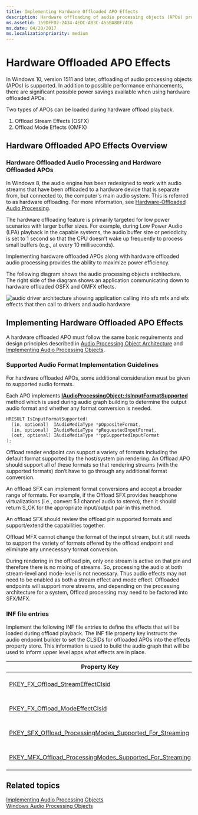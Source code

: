 ```yaml
---
title: Implementing Hardware Offloaded APO Effects
description: Hardware offloading of audio processing objects (APOs) provides possible performance enhancements, as well as power savings.
ms.assetid: 159DFFD2-2434-4EDC-A83C-455BA80F74C6
ms.date: 04/20/2017
ms.localizationpriority: medium
---
```


# Hardware Offloaded APO Effects

In Windows 10, version 1511 and later, offloading of audio processing objects (APOs) is supported. In addition to possible performance enhancements, there are significant possible power savings available when using hardware offloaded APOs.

Two types of APOs can be loaded during hardware offload playback.

1. Offload Stream Effects (OSFX)
2. Offload Mode Effects (OMFX)

## Hardware Offloaded APO Effects Overview

### Hardware Offloaded Audio Processing and Hardware Offloaded APOs

In Windows 8, the audio engine has been redesigned to work with audio streams that have been offloaded to a hardware device that is separate from, but connected to, the computer's main audio system. This is referred to as hardware offloading. For more information, see [Hardware-Offloaded Audio Processing](hardware-offloaded-audio-processing.md).

The hardware offloading feature is primarily targeted for low power scenarios with larger buffer sizes. For example, during Low Power Audio (LPA) playback in the capable systems, the audio buffer size or periodicity is set to 1 second so that the CPU doesn’t wake up frequently to process small buffers (e.g., at every 10 milliseconds).

Implementing hardware offloaded APOs along with hardware offloaded audio processing provides the ability to maximize power efficiency.

The following diagram shows the audio processing objects architecture. The right side of the diagram shows an application communicating down to hardware offloaded OSFX and OMFX effects.

![audio driver architecture showing application calling into sfx mfx and efx effects that then call to drivers and audio hardware](images/audio-hardware-offloaded-apo-overview.png)

## Implementing Hardware Offloaded APO Effects

A hardware offloaded APO must follow the same basic requirements and design principles described in [Audio Processing Object Architecture](audio-processing-object-architecture.md) and [Implementing Audio Processing Objects](implementing-audio-processing-objects.md).

### Supported Audio Format Implementation Guidelines

For hardware offloaded APOs, some additional consideration must be given to supported audio formats.

Each APO implements [**IAudioProcessingObject::IsInputFormatSupported**](https://docs.microsoft.com/windows/desktop/api/audioenginebaseapo/nf-audioenginebaseapo-iaudioprocessingobject-isinputformatsupported) method which is used during audio graph building to determine the output audio format and whether any format conversion is needed.

```cpp
HRESULT IsInputFormatSupported(
  [in, optional]  IAudioMediaType *pOppositeFormat,
  [in, optional]  IAudioMediaType *pRequestedInputFormat,
  [out, optional] IAudioMediaType **ppSupportedInputFormat
);
```

Offload render endpoint can support a variety of formats including the default format supported by the host/system pin rendering. An Offload APO should support all of these formats so that rendering streams (with the supported formats) don’t have to go through any additional format conversion.

An offload SFX can implement format conversions and accept a broader range of formats. For example, if the Offload SFX provides headphone virtualizations (i.e., convert 5.1 channel audio to stereo), then it should return S\_OK for the appropriate input/output pair in this method.

An offload SFX should review the offload pin supported formats and support/extend the capabilities together.

Offload MFX cannot change the format of the input stream, but it still needs to support the variety of formats offered by the offload endpoint and eliminate any unnecessary format conversion.

During rendering in the offload pin, only one stream is active on that pin and therefore there is no mixing of streams. So, processing the audio at both stream-level and mode-level is not necessary. Thus audio effects may not need to be enabled as both a stream effect and mode effect. Offloaded endpoints will support more streams, and depending on the processing architecture for a system, Offload processing may need to be factored into SFX/MFX.

### INF file entries

Implement the following INF file entries to define the effects that will be loaded during offload playback. The INF file property key instructs the audio endpoint builder to set the CLSIDs for offloaded APOs into the effects property store. This information is used to build the audio graph that will be used to inform upper level apps what effects are in place.

|Property Key|GUID|
|----|----|
| [PKEY\_FX\_Offload\_StreamEffectClsid](https://docs.microsoft.com/windows-hardware/drivers/audio/pkey-fx-offload-streameffectclsid)                                                  | {D04E05A6-594B-4FB6-A80D-01AF5EED7D1D},11 |
| [PKEY\_FX\_Offload\_ModeEffectClsid](https://docs.microsoft.com/windows-hardware/drivers/audio/pkey-fx-offload-modeeffectclsid)                                                      | {D04E05A6-594B-4FB6-A80D-01AF5EED7D1D},12 |
| [PKEY\_SFX\_Offload\_ProcessingModes\_Supported\_For\_Streaming](https://docs.microsoft.com/windows-hardware/drivers/audio/pkey-sfx-offload-processingmodes-supported-for-streaming) | {D3993A3F-99C2-4402-B5EC-A92A0367664B},11 |
| [PKEY\_MFX\_Offload\_ProcessingModes\_Supported\_For\_Streaming](https://docs.microsoft.com/windows-hardware/drivers/audio/pkey-mfx-offload-processingmodes-supported-for-streaming) | {D3993A3F-99C2-4402-B5EC-A92A0367664B},12 |

## Related topics

[Implementing Audio Processing Objects](implementing-audio-processing-objects.md)  
[Windows Audio Processing Objects](windows-audio-processing-objects.md)  
